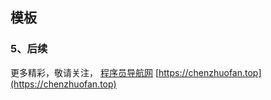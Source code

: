 ## 模板

### 5、后续

更多精彩，敬请关注， [ 程序员导航网](https://chenzhuofan.top)  [https://chenzhuofan.top](https://chenzhuofan.top)

<img src="https://img-blog.csdnimg.cn/20190410203909209.png?x-oss-process=image/watermark,type_ZmFuZ3poZW5naGVpdGk,shadow_10,text_aHR0cHM6Ly9ibG9nLmNzZG4ubmV0L2N4MzA4Njc5Mjkx,size_16,color_FFFFFF,t_70" width = "10px" />

